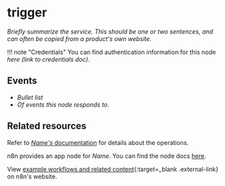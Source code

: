 <!--
# How to use this template

1. Make a new branch. If working on an internal ticket, include it at the start of the name. For example, DOC-123-feature-summary.
2. Create a new file, or find the file you want to edit, in integrations/builtin/trigger-nodes/. If creating a new file, pay attention to the naming conventions: it should match the node name in the codex file. For example, in the Active Campaign trigger node, the codex file (https://github.com/n8n-io/n8n/blob/master/packages/nodes-base/nodes/ActiveCampaign/ActiveCampaignTrigger.node.json) reads: `"node": "n8n-nodes-base.activeCampaignTrigger"`. So the app node file name is n8n-nodes-base.activeCampaignTrigger.
3. Copy the template into the file (don't copy this comment).
4. Placeholder text is in _italic_ or between <>. Make sure to replace it! 
5. Before publishing, delete any comments.

Use the style guide: https://github.com/n8n-io/n8n-docs/wiki
You can find more info on working with the docs project in the README: https://github.com/n8n-io/n8n-docs/blob/main/README.md

-->

<!-- 
The title should be the name of the integration, plus "trigger". For example, "Asana trigger"
Match the brand name exactly. For example, GitHub NOT Github
-->
# <Name> trigger

_Briefly summarize the service. This should be one or two sentences, and can often be copied from a product's own website._

!!! note "Credentials"
    You can find authentication information for this node _here (link to credentials doc)_.

## Events

* _Bullet list_
* _Of events this node responds to_.

## Related resources

<!-- add a link to the service's documentation. This should usually go direct to the API docs -->
Refer to [_Name's_ documentation]() for details about the operations.

<!-- provide a link to the app node docs, if there is a trigger node for this service -->
n8n provides an app node for _Name_. You can find the node docs [here]().


<!-- add a link to the node page on n8n's website. For example: https://n8n.io/integrations/356-gmail/ -->
View [example workflows and related content](){:target=_blank .external-link} on n8n's website.

<!-- 
Add any other sections here. 
You should include: quirks, pain points, complex topics that trip people up
You should not include: basic usage examples
-->


